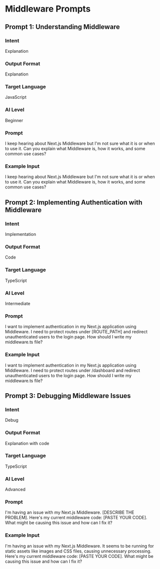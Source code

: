 # Middleware Prompts

## Prompt 1: Understanding Middleware

### Intent
Explanation

### Output Format
Explanation

### Target Language
JavaScript

### AI Level
Beginner

### Prompt
I keep hearing about Next.js Middleware but I'm not sure what it is or when to use it. Can you explain what Middleware is, how it works, and some common use cases?

### Example Input
I keep hearing about Next.js Middleware but I'm not sure what it is or when to use it. Can you explain what Middleware is, how it works, and some common use cases?

## Prompt 2: Implementing Authentication with Middleware

### Intent
Implementation

### Output Format
Code

### Target Language
TypeScript

### AI Level
Intermediate

### Prompt
I want to implement authentication in my Next.js application using Middleware. I need to protect routes under [ROUTE_PATH] and redirect unauthenticated users to the login page. How should I write my middleware.ts file?

### Example Input
I want to implement authentication in my Next.js application using Middleware. I need to protect routes under /dashboard and redirect unauthenticated users to the login page. How should I write my middleware.ts file?

## Prompt 3: Debugging Middleware Issues

### Intent
Debug

### Output Format
Explanation with code

### Target Language
TypeScript

### AI Level
Advanced

### Prompt
I'm having an issue with my Next.js Middleware. [DESCRIBE THE PROBLEM]. Here's my current middleware code: [PASTE YOUR CODE]. What might be causing this issue and how can I fix it?

### Example Input
I'm having an issue with my Next.js Middleware. It seems to be running for static assets like images and CSS files, causing unnecessary processing. Here's my current middleware code: [PASTE YOUR CODE]. What might be causing this issue and how can I fix it?
